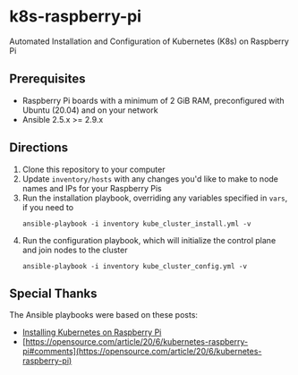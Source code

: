 # k8s-raspberry-pi
Automated Installation and Configuration of Kubernetes (K8s) on Raspberry Pi

## Prerequisites
* Raspberry Pi boards with a minimum of 2 GiB RAM, preconfigured with Ubuntu (20.04) and on your network
* Ansible 2.5.x >= 2.9.x

## Directions

1. Clone this repository to your computer
1. Update `inventory/hosts` with any changes you'd like to make to node names and IPs for your Raspberry Pis
1. Run the installation playbook, overriding any variables specified in `vars`, if you need to
    ```
    ansible-playbook -i inventory kube_cluster_install.yml -v
    ```
1. Run the configuration playbook, which will initialize the control plane and join nodes to the cluster
    ```
    ansible-playbook -i inventory kube_cluster_config.yml -v
    ```

## Special Thanks

The Ansible playbooks were based on these posts:

* [Installing Kubernetes on Raspberry Pi](https://uthark.github.io/post/2020-09-02-installing-kubernetes-raspberrypi/)
* [https://opensource.com/article/20/6/kubernetes-raspberry-pi#comments](https://opensource.com/article/20/6/kubernetes-raspberry-pi)